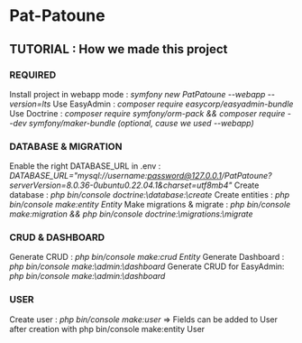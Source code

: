 # Pat-Patoune

## TUTORIAL : How we made this project

### REQUIRED
Install project in webapp mode : *symfony new PatPatoune --webapp --version=lts*
Use EasyAdmin : *composer require easycorp/easyadmin-bundle*
Use Doctrine : *composer require symfony/orm-pack && composer require --dev symfony/maker-bundle (optional, cause we used --webapp)*

### DATABASE & MIGRATION
Enable the right DATABASE_URL in .env : *DATABASE_URL="mysql://username:password@127.0.0.1/PatPatoune?serverVersion=8.0.36-0ubuntu0.22.04.1&charset=utf8mb4"*
Create database : *php bin/console doctrine:\database:\create*
Create entities : *php bin/console make:entity Entity*
Make migrations & migrate : *php bin/console make:migration && php bin/console doctrine:\migrations:\migrate*

### CRUD & DASHBOARD
Generate CRUD : *php bin/console make:crud Entity*
Generate Dashboard : *php bin/console make:\admin:\dashboard*
Generate CRUD for EasyAdmin: *php bin/console make:\admin:\dashboard*


### USER
Create user : *php bin/console make:user*
  => Fields can be added to User after creation with php bin/console make:entity User
